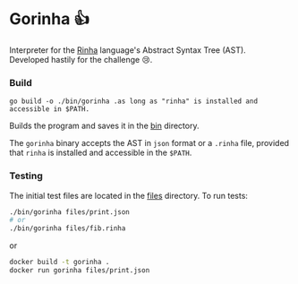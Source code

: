 # Gorinha :thumbsup:
Interpreter for the [Rinha](https://github.com/aripiprazole/rinha-de-compiler) language's Abstract Syntax Tree (AST).  
Developed hastily for the challenge 😢.

### Build
```
go build -o ./bin/gorinha .as long as "rinha" is installed and accessible in $PATH.
```
Builds the program and saves it in the [bin](./bin/) directory.

The `gorinha` binary accepts the AST in `json` format or a `.rinha` file, provided that `rinha` is installed and accessible in the `$PATH`.

### Testing
The initial test files are located in the [files](./files/) directory.
To run tests:
```sh
./bin/gorinha files/print.json
# or
./bin/gorinha files/fib.rinha
```
or
```sh
docker build -t gorinha .
docker run gorinha files/print.json
```
